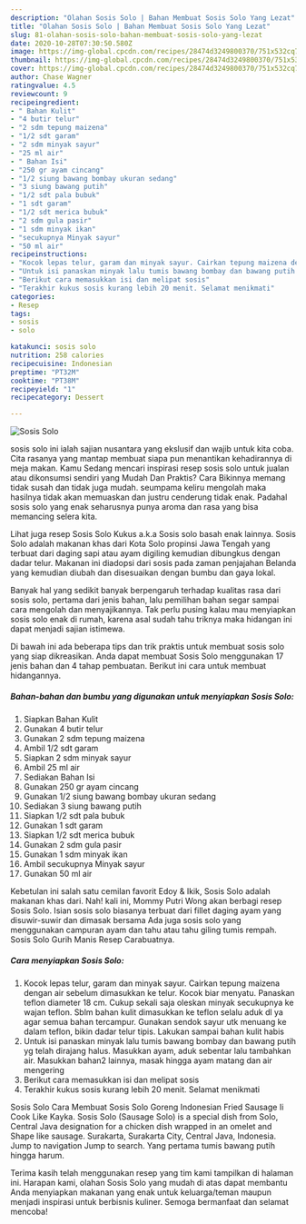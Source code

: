```yaml
---
description: "Olahan Sosis Solo | Bahan Membuat Sosis Solo Yang Lezat"
title: "Olahan Sosis Solo | Bahan Membuat Sosis Solo Yang Lezat"
slug: 81-olahan-sosis-solo-bahan-membuat-sosis-solo-yang-lezat
date: 2020-10-28T07:30:50.580Z
image: https://img-global.cpcdn.com/recipes/28474d3249800370/751x532cq70/sosis-solo-foto-resep-utama.jpg
thumbnail: https://img-global.cpcdn.com/recipes/28474d3249800370/751x532cq70/sosis-solo-foto-resep-utama.jpg
cover: https://img-global.cpcdn.com/recipes/28474d3249800370/751x532cq70/sosis-solo-foto-resep-utama.jpg
author: Chase Wagner
ratingvalue: 4.5
reviewcount: 9
recipeingredient:
- " Bahan Kulit"
- "4 butir telur"
- "2 sdm tepung maizena"
- "1/2 sdt garam"
- "2 sdm minyak sayur"
- "25 ml air"
- " Bahan Isi"
- "250 gr ayam cincang"
- "1/2 siung bawang bombay ukuran sedang"
- "3 siung bawang putih"
- "1/2 sdt pala bubuk"
- "1 sdt garam"
- "1/2 sdt merica bubuk"
- "2 sdm gula pasir"
- "1 sdm minyak ikan"
- "secukupnya Minyak sayur"
- "50 ml air"
recipeinstructions:
- "Kocok lepas telur, garam dan minyak sayur. Cairkan tepung maizena dengan air sebelum dimasukkan ke telur. Kocok biar menyatu. Panaskan teflon diameter 18 cm. Cukup sekali saja oleskan minyak secukupnya ke wajan teflon. Sblm bahan kulit dimasukkan ke teflon selalu aduk dl ya agar semua bahan tercampur. Gunakan sendok sayur utk menuang ke dalam teflon, bikin dadar telur tipis. Lakukan sampai bahan kulit habis"
- "Untuk isi panaskan minyak lalu tumis bawang bombay dan bawang putih yg telah dirajang halus. Masukkan ayam, aduk sebentar lalu tambahkan air. Masukkan bahan2 lainnya, masak hingga ayam matang dan air mengering"
- "Berikut cara memasukkan isi dan melipat sosis"
- "Terakhir kukus sosis kurang lebih 20 menit. Selamat menikmati"
categories:
- Resep
tags:
- sosis
- solo

katakunci: sosis solo 
nutrition: 258 calories
recipecuisine: Indonesian
preptime: "PT32M"
cooktime: "PT38M"
recipeyield: "1"
recipecategory: Dessert

---
```



![Sosis Solo](https://img-global.cpcdn.com/recipes/28474d3249800370/751x532cq70/sosis-solo-foto-resep-utama.jpg)


sosis solo ini ialah sajian nusantara yang ekslusif dan wajib untuk kita coba. Cita rasanya yang mantap membuat siapa pun menantikan kehadirannya di meja makan.
Kamu Sedang mencari inspirasi resep sosis solo untuk jualan atau dikonsumsi sendiri yang Mudah Dan Praktis? Cara Bikinnya memang tidak susah dan tidak juga mudah. seumpama keliru mengolah maka hasilnya tidak akan memuaskan dan justru cenderung tidak enak. Padahal sosis solo yang enak seharusnya punya aroma dan rasa yang bisa memancing selera kita.

Lihat juga resep Sosis Solo Kukus a.k.a Sosis solo basah enak lainnya. Sosis Solo adalah makanan khas dari Kota Solo propinsi Jawa Tengah yang terbuat dari daging sapi atau ayam digiling kemudian dibungkus dengan dadar telur. Makanan ini diadopsi dari sosis pada zaman penjajahan Belanda yang kemudian diubah dan disesuaikan dengan bumbu dan gaya lokal.

Banyak hal yang sedikit banyak berpengaruh terhadap kualitas rasa dari sosis solo, pertama dari jenis bahan, lalu pemilihan bahan segar sampai cara mengolah dan menyajikannya. Tak perlu pusing kalau mau menyiapkan sosis solo enak di rumah, karena asal sudah tahu triknya maka hidangan ini dapat menjadi sajian istimewa.


Di bawah ini ada beberapa tips dan trik praktis untuk membuat sosis solo yang siap dikreasikan. Anda dapat membuat Sosis Solo menggunakan 17 jenis bahan dan 4 tahap pembuatan. Berikut ini cara untuk membuat hidangannya.

<!--inarticleads1-->

##### Bahan-bahan dan bumbu yang digunakan untuk menyiapkan Sosis Solo:

1. Siapkan  Bahan Kulit
1. Gunakan 4 butir telur
1. Gunakan 2 sdm tepung maizena
1. Ambil 1/2 sdt garam
1. Siapkan 2 sdm minyak sayur
1. Ambil 25 ml air
1. Sediakan  Bahan Isi
1. Gunakan 250 gr ayam cincang
1. Gunakan 1/2 siung bawang bombay ukuran sedang
1. Sediakan 3 siung bawang putih
1. Siapkan 1/2 sdt pala bubuk
1. Gunakan 1 sdt garam
1. Siapkan 1/2 sdt merica bubuk
1. Gunakan 2 sdm gula pasir
1. Gunakan 1 sdm minyak ikan
1. Ambil secukupnya Minyak sayur
1. Gunakan 50 ml air


Kebetulan ini salah satu cemilan favorit Edoy &amp; Ikik, Sosis Solo adalah makanan khas dari. Nah! kali ini, Mommy Putri Wong akan berbagi resep Sosis Solo. Isian sosis solo biasanya terbuat dari fillet daging ayam yang disuwir-suwir dan dimasak bersama Ada juga sosis solo yang menggunakan campuran ayam dan tahu atau tahu giling tumis rempah. Sosis Solo Gurih Manis Resep Carabuatnya. 

<!--inarticleads2-->

##### Cara menyiapkan Sosis Solo:

1. Kocok lepas telur, garam dan minyak sayur. Cairkan tepung maizena dengan air sebelum dimasukkan ke telur. Kocok biar menyatu. Panaskan teflon diameter 18 cm. Cukup sekali saja oleskan minyak secukupnya ke wajan teflon. Sblm bahan kulit dimasukkan ke teflon selalu aduk dl ya agar semua bahan tercampur. Gunakan sendok sayur utk menuang ke dalam teflon, bikin dadar telur tipis. Lakukan sampai bahan kulit habis
1. Untuk isi panaskan minyak lalu tumis bawang bombay dan bawang putih yg telah dirajang halus. Masukkan ayam, aduk sebentar lalu tambahkan air. Masukkan bahan2 lainnya, masak hingga ayam matang dan air mengering
1. Berikut cara memasukkan isi dan melipat sosis
1. Terakhir kukus sosis kurang lebih 20 menit. Selamat menikmati


Sosis Solo Cara Membuat Sosis Solo Goreng Indonesian Fried Sausage Ii Cook Like Kayka. Sosis Solo (Sausage Solo) is a special dish from Solo, Central Java designation for a chicken dish wrapped in an omelet and Shape like sausage. Surakarta, Surakarta City, Central Java, Indonesia. Jump to navigation Jump to search. Yang pertama tumis bawang putih hingga harum. 

Terima kasih telah menggunakan resep yang tim kami tampilkan di halaman ini. Harapan kami, olahan Sosis Solo yang mudah di atas dapat membantu Anda menyiapkan makanan yang enak untuk keluarga/teman maupun menjadi inspirasi untuk berbisnis kuliner. Semoga bermanfaat dan selamat mencoba!
